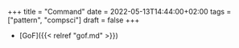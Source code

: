 +++
title = "Command"
date = 2022-05-13T14:44:00+02:00
tags = ["pattern", "compsci"]
draft = false
+++

-   [GoF]({{< relref "gof.md" >}})
